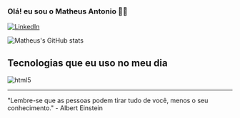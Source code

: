 ### Olá! eu sou o Matheus Antonio 🧑‍💼

[![LinkedIn](https://img.shields.io/badge/LinkedIn-0077B5?style=for-the-badge&logo=linkedin&logoColor=white)](https://www.linkedin.com/in/matheus-ant%C3%B4nio-196b09239/)

![Matheus's GitHub stats](https://github-readme-stats.vercel.app/api?username=MatheusAntonioo&show_icons=true&theme=dark)

## Tecnologias que eu uso no meu dia

![html5](https://img.shields.io/badge/HTML5-E34F26?style=for-the-badge&logo=html5&logoColor=white)

***

"Lembre-se que as pessoas podem tirar tudo de você, menos o seu conhecimento." - Albert Einstein
